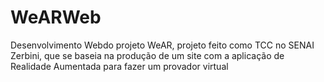 # WeARWeb
Desenvolvimento Webdo projeto WeAR, projeto feito como TCC no SENAI Zerbini, que se baseia na produção de um site com a aplicação de Realidade Aumentada para fazer um provador virtual
